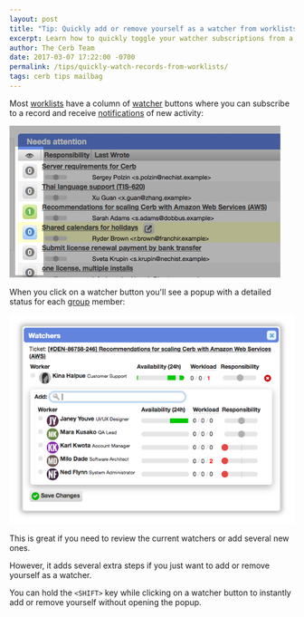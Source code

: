 ```yaml
---
layout: post
title: "Tip: Quickly add or remove yourself as a watcher from worklists"
excerpt: Learn how to quickly toggle your watcher subscriptions from a worklist.
author: The Cerb Team
date: 2017-03-07 17:22:00 -0700
permalink: /tips/quickly-watch-records-from-worklists/
tags: cerb tips mailbag
---
```


Most [worklists](/docs/worklists/) have a column of [watcher](/docs/records/#watchers) buttons where you can subscribe to a record and receive [notifications](/docs/notifications/) of new activity:

<div class="cerb-screenshot">
<img src="/assets/images/tips/quickly-watch-records/watchers.png" class="screenshot">
</div>

When you click on a watcher button you'll see a popup with a detailed status for each [group](/docs/groups/) member:

<div class="cerb-screenshot">
<img src="/assets/images/tips/quickly-watch-records/popup.png" class="screenshot">
</div>

This is great if you need to review the current watchers or add several new ones.

However, it adds several extra steps if you just want to add or remove yourself as a watcher.

You can hold the `<SHIFT>` key while clicking on a watcher button to instantly add or remove yourself without opening the popup.
	